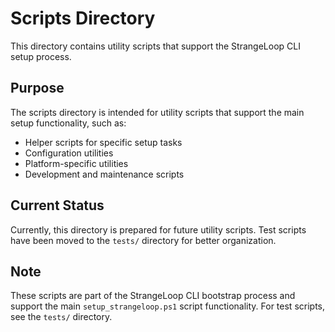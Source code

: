 # Scripts Directory

This directory contains utility scripts that support the StrangeLoop CLI setup process.

## Purpose

The scripts directory is intended for utility scripts that support the main setup functionality, such as:
- Helper scripts for specific setup tasks
- Configuration utilities
- Platform-specific utilities
- Development and maintenance scripts

## Current Status

Currently, this directory is prepared for future utility scripts. Test scripts have been moved to the `tests/` directory for better organization.

## Note

These scripts are part of the StrangeLoop CLI bootstrap process and support the main `setup_strangeloop.ps1` script functionality. For test scripts, see the `tests/` directory.
